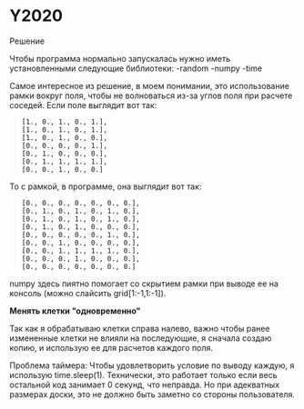 # Y2020
Решение 

Чтобы программа нормально запускалась нужно иметь установленными следующие библиотеки:
-random
-numpy
-time

Самое интересное из решение, в моем понимании, это использование рамки вокруг поля, чтобы не волноваться из-за углов поля при
расчете соседей. Если поле выглядит вот так:

       [1., 0., 1., 0., 1.],
       [1., 0., 1., 0., 1.],
       [1., 0., 1., 0., 0.],
       [0., 0., 0., 0., 1.],
       [0., 1., 0., 0., 0.],
       [0., 1., 1., 1., 1.],
       [0., 0., 1., 0., 0.]
       
То с рамкой, в программе, она выглядит вот так:

       [0., 0., 0., 0., 0., 0., 0.],
       [0., 1., 0., 1., 0., 1., 0.],
       [0., 1., 0., 1., 0., 1., 0.],
       [0., 1., 0., 1., 0., 0., 0.],
       [0., 0., 0., 0., 0., 1., 0.],
       [0., 0., 1., 0., 0., 0., 0.],
       [0., 0., 1., 1., 1., 1., 0.],
       [0., 0., 0., 1., 0., 0., 0.],
       [0., 0., 0., 0., 0., 0., 0.]
       
numpy здесь пиятно помогает со скрытием рамки при выводе ее на консоль (можно слайсить grid[1:-1,1:-1]).

**Менять клетки "одновременно"**

Так как я обрабатываю клетки справа налево, важно чтобы ранее измененные клетки не влияли на последующие, я сначала создаю копию, и
использую ее для расчетов каждого поля.


Проблема таймера:
Чтобы удовлетворить условие по выводу каждую, я использую time.sleep(1). Технически, это работает только если весь остальной 
код занимает 0 секунд, что неправда. Но при адекватных размерах доски, это не должно быть заметно со стороны пользователя.

